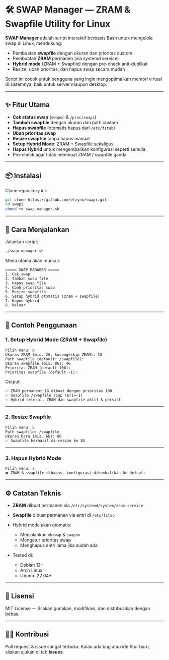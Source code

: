 # 🛠️ SWAP Manager — ZRAM & Swapfile Utility for Linux

**SWAP Manager** adalah script interaktif berbasis Bash untuk mengelola swap di Linux, mendukung:

* Pembuatan **swapfile** dengan ukuran dan prioritas custom
* Pembuatan **ZRAM** permanen (via systemd service)
* **Hybrid mode** (ZRAM + Swapfile) dengan pre-check anti-duplikat
* Resize, ubah prioritas, dan hapus swap secara mudah

Script ini cocok untuk pengguna yang ingin mengoptimalkan memori virtual di sistemnya, baik untuk server maupun desktop.

---

## ✨ Fitur Utama

* **Cek status swap** (`swapon` & `/proc/swaps`)
* **Tambah swapfile** dengan ukuran dan path custom
* **Hapus swapfile** (otomatis hapus dari `/etc/fstab`)
* **Ubah prioritas swap**
* **Resize swapfile** tanpa hapus manual
* **Setup Hybrid Mode**: ZRAM + Swapfile sekaligus
* **Hapus Hybrid** untuk mengembalikan konfigurasi seperti semula
* Pre-check agar tidak membuat ZRAM / swapfile ganda

---

## 📦 Instalasi

Clone repository ini:

```bash
git clone https://github.com/efzynx/swapi.git
cd swapi
chmod +x swap-manager.sh
```

---

## 🚀 Cara Menjalankan

Jalankan script:

```bash
./swap-manager.sh
```

Menu utama akan muncul:

```
===== SWAP MANAGER =====
1. Cek swap
2. Tambah swap file
3. Hapus swap file
4. Ubah prioritas swap
5. Resize swapfile
6. Setup hybrid otomatis (zram + swapfile)
7. Hapus hybrid
8. Keluar
```

---

## 📖 Contoh Penggunaan

### 1. Setup Hybrid Mode (ZRAM + Swapfile)

```
Pilih menu: 6
Ukuran ZRAM (mis. 2G, kosong=skip ZRAM): 1G
Path swapfile (default: /swapfile):
Ukuran swapfile (mis. 8G): 4G
Prioritas ZRAM (default 100):
Prioritas swapfile (default -1):
```

Output:

```
✅ ZRAM permanent 1G dibuat dengan prioritas 100
✅ Swapfile /swapfile siap (pri=-1)
✨ Hybrid selesai. ZRAM dan swapfile aktif & persist.
```

---

### 2. Resize Swapfile

```
Pilih menu: 5
Path swapfile: /swapfile
Ukuran baru (mis. 6G): 8G
✅ Swapfile berhasil di-resize ke 8G
```

---

### 3. Hapus Hybrid Mode

```
Pilih menu: 7
❌ ZRAM & swapfile dihapus, konfigurasi dikembalikan ke default
```

---

## ⚙️ Catatan Teknis

* **ZRAM** dibuat permanen via `/etc/systemd/system/zram.service`
* **Swapfile** dibuat permanen via entri di `/etc/fstab`
* Hybrid mode akan otomatis:

  * Menjalankan `mkswap` & `swapon`
  * Mengatur prioritas swap
  * Menghapus entri lama jika sudah ada
* Tested di:

  * Debian 12+
  * Arch Linux
  * Ubuntu 22.04+

---

## 📜 Lisensi

MIT License — Silakan gunakan, modifikasi, dan distribusikan dengan bebas.

---

## 👨‍💻 Kontribusi

Pull request & issue sangat terbuka.
Kalau ada bug atau ide fitur baru, silakan ajukan di tab **Issues**.
